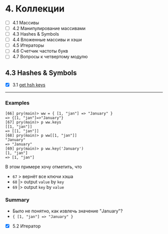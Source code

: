 # 4. Коллекции
  
- [ ] 4.1  Массивы
- [ ] 4.2  Манипулирование массивами
- [ ] 4.3  Hashes & Symbols
- [ ] 4.4  Вложенные массивы и хэши
- [ ] 4.5  Итераторы  
- [ ] 4.6  Счетчик частоты букв  
- [ ] 4.7  Вопросы к четвертому модулю

## 4.3  Hashes & Symbols

- [x] 3.1 [get hsh keys](https://replit.com/@vovs03/gethshkeys#main.rb)

---

### Examples

```irb
[66] pry(main)> ww = { [1, "jan"] => "January" }
=> {[1, "jan"]=>"January"}
[67] pry(main)> p ww.keys
[[1, "jan"]]
=> [[1, "jan"]]
[68] pry(main)> p ww[[1, "jan"]]
"January"
=> "January"
[69] pry(main)> p ww.key('January')
[1, "jan"]
=> [1, "jan"]
```
В этом примере хочу отметить, что 
 - `67` > вернёт все ключи хэша
 - `68` |> output `value` by `key`
 - `69` |> output `key` by `value`

### Summary

- Было не понятно, как извлечь значение "January"?
 - `{ [1, "jan"] => "January" }`

- [x] 5.2 Итератор
